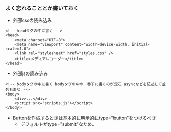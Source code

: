 ### よく忘れることとか書いておく
* 外部cssの読み込み
```
<!-- headタグの中に書く -->
<head>
    <meta charset="UTF-8">
    <meta name="viewport" content="width=device-width, initial-scale=1.0">
    <link rel="stylesheet" href="styles.css" />
    <title>メディアレコーダー</title>
</head>
```

* 外部jsの読み込み
```
<!-- bodyタグの中に書く bodyタグの中の一番下に書くのが定石 asyncなどを記述して並列もあり -->
<body>
    <div>...</div>
    <script src="scripts.js"></script>
</body>

```

* Buttonを作成するときは基本的に明示的にtype="button"をつけるべき
  * デフォルトがtype="submit"なため..